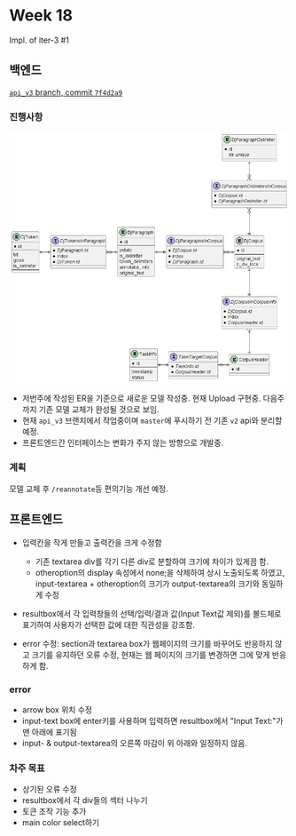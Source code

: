 # Week 18
Impl. of iter-3 #1

## 백엔드
[`api_v3` branch, commit `7f4d2a9`](https://github.com/parkchamchi/GlossySnake/tree/7f4d2a9674a344f4ffe062a9a969fb66c5ae1138)

### 진행사항
![images/week18_er_dj_serializables.png](images/week18_er_dj_serializables.png)

- 저번주에 작성된 ER을 기준으로 새로운 모델 작성중. 현재 Upload 구현중. 다음주까지 기존 모델 교체가 완성될 것으로 보임.
- 현재 `api_v3` 브랜치에서 작업중이며 `master`에 푸시하기 전 기존 `v2` api와 분리할 예정.
- 프론트엔드간 인터페이스는 변화가 주지 않는 방향으로 개발중.

### 계획
모델 교체 후 `/reannotate`등 편의기능 개선 예정.

## 프론트엔드
- 입력칸을 작게 만들고 출력칸을 크게 수정함
  - 기존 textarea div를 각기 다른 div로 분할하여 크기에 차이가 있게끔 함.
  -  otheroption의 display 속성에서 none;을 삭제하여 상시 노출되도록 하였고, input-textarea + otheroption의 크기가 output-textarea의 크기와 동일하게 수정

- resultbox에서 각 입력창들의 선택/입력/결과 값(Input Text값 제외)를 볼드체로 표기하여 사용자가 선택한 값에 대한 직관성을 강조함.
- error 수정: section과 textarea box가 웹페이지의 크기를 바꾸어도 반응하지 않고 크기를 유지하던 오류 수정, 현재는 웹 페이지의 크기를 변경하면 그에 맞게 반응하게 함.

### error
- arrow box 위치 수정
- input-text box에 enter키를 사용하며 입력하면 resultbox에서 "Input Text:"가 맨 아래에 표기됨
- input- & output-textarea의 오른쪽 마감이 위 아래와 일정하지 않음.

### 차주 목표
- 상기된 오류 수정
- resultbox에서 각 div들의 섹터 나누기
- 토큰 조작 기능 추가
- main color select하기